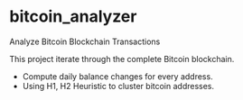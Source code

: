 # bitcoin_analyzer

Analyze Bitcoin Blockchain Transactions

This project iterate through the complete Bitcoin blockchain.

- Compute daily balance changes for every address.
- Using H1, H2 Heuristic to cluster bitcoin addresses.
